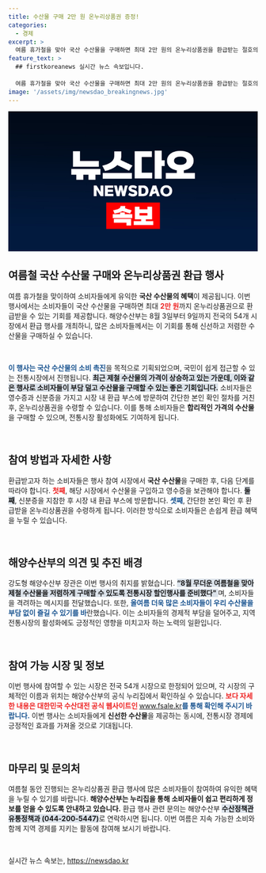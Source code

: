```yaml
---
title: 수산물 구매 2만 원 온누리상품권 증정!
categories:
  - 경제
excerpt: >
  여름 휴가철을 맞아 국산 수산물을 구매하면 최대 2만 원의 온누리상품권을 환급받는 절호의 기회! 54개 시장에서 진행되는 환급행사에 참여해 시원한 여름을 즐기세요!
feature_text: >
  ## firstkoreanews 실시간 뉴스 속보입니다.

  여름 휴가철을 맞아 국산 수산물을 구매하면 최대 2만 원의 온누리상품권을 환급받는 절호의 기회! 54개 시장에서 진행되는 환급행사에 참여해 시원한 여름을 즐기세요!
image: '/assets/img/newsdao_breakingnews.jpg'
---
```


<p><img src="/assets/img/newsdao_breakingnews.jpg" alt="firstkoreanews 속보" /></p>

<h2 data-ke-size="size26">여름철 국산 수산물 구매와 온누리상품권 환급 행사</h2>

<p data-ke-size="size16">여름 휴가철을 맞이하여 소비자들에게 유익한 <b>국산 수산물의 혜택</b>이 제공됩니다. 이번 행사에서는 소비자들이 국산 수산물을 구매하면 최대 <b><span style="color: #ee2323;">2만 원</span></b>까지 온누리상품권으로 환급받을 수 있는 기회를 제공합니다. 해양수산부는 8월 3일부터 9일까지 전국의 54개 시장에서 환급 행사를 개최하니, 많은 소비자들께서는 이 기회를 통해 신선하고 저렴한 수산물을 구매하실 수 있습니다.</p>

<p data-ke-size="size16">&nbsp;</p>

<p><b><span style="color: #1a5490;">이 행사는 국산 수산물의 소비 촉진</span></b>을 목적으로 기획되었으며, 국민이 쉽게 접근할 수 있는 전통시장에서 진행됩니다. <b><span style="background-color: #21538527;">최근 제철 수산물의 가격이 상승하고 있는 가운데, 이와 같은 행사로 소비자들이 부담 덜고 수산물을 구매할 수 있는 좋은 기회입니다.</span></b> 소비자들은 영수증과 신분증을 가지고 시장 내 환급 부스에 방문하여 간단한 본인 확인 절차를 거친 후, 온누리상품권을 수령할 수 있습니다. 이를 통해 소비자들은 <b>합리적인 가격의 수산물</b>을 구매할 수 있으며, 전통시장 활성화에도 기여하게 됩니다.</p></p>

<p data-ke-size="size16">&nbsp;</p>

<h2 data-ke-size="size26">참여 방법과 자세한 사항</h2>

<p data-ke-size="size16">환급받고자 하는 소비자들은 행사 참여 시장에서 <b>국산 수산물</b>을 구매한 후, 다음 단계를 따라야 합니다. <b><span style="color: #ee2323;">첫째</span></b>, 해당 시장에서 수산물을 구입하고 영수증을 보관해야 합니다. <b><span style="background-color: #21538527;">둘째</span></b>, 신분증을 지참한 후 시장 내 환급 부스에 방문합니다. <b><span style="color: #1a5490;">셋째</span></b>, 간단한 본인 확인 후 환급받을 온누리상품권을 수령하게 됩니다. 이러한 방식으로 소비자들은 손쉽게 환급 혜택을 누릴 수 있습니다.</p>

<p data-ke-size="size16">&nbsp;</p>

<h2 data-ke-size="size26">해양수산부의 의견 및 추진 배경</h2>

<p data-ke-size="size16">강도형 해양수산부 장관은 이번 행사의 취지를 밝혔습니다. <b><span style="background-color: #21538527;">“8월 무더운 여름철을 맞아 제철 수산물을 저렴하게 구매할 수 있도록 전통시장 할인행사를 준비했다" </span></b>며, 소비자들을 격려하는 메시지를 전달했습니다. 또한, <b><span style="color: #1a5490;">올여름 더욱 많은 소비자들이 우리 수산물을 부담 없이 즐길 수 있기를 바</span></b>란했습니다. 이는 소비자들의 경제적 부담을 덜어주고, 지역 전통시장의 활성화에도 긍정적인 영향을 미치고자 하는 노력의 일환입니다.</p>

<p data-ke-size="size16">&nbsp;</p>

<h2 data-ke-size="size26">참여 가능 시장 및 정보</h2>

<p data-ke-size="size16">이번 행사에 참여할 수 있는 시장은 전국 54개 시장으로 한정되어 있으며, 각 시장의 구체적인 이름과 위치는 해양수산부의 공식 누리집에서 확인하실 수 있습니다. <b><span style="color: #ee2323;">보다 자세한 내용은 대한민국 수산대전 공식 웹사이트인 </span></b><a href="https://www.fsale.kr" target="_blank">www.fsale.kr</a><b><span style="color: #1a5490;">를 통해 확인해 주시기 바랍니다.</span></b> 이번 행사는 소비자들에게 <b>신선한 수산물</b>을 제공하는 동시에, 전통시장 경제에 긍정적인 효과를 가져올 것으로 기대됩니다.</p>

<p data-ke-size="size16">&nbsp;</p>

<h2 data-ke-size="size26">마무리 및 문의처</h2>

<p data-ke-size="size16">여름철 동안 진행되는 온누리상품권 환급 행사에 많은 소비자들이 참여하여 유익한 혜택을 누릴 수 있기를 바랍니다. <b>해양수산부는 누리집을 통해 소비자들이 쉽고 편리하게 정보를 얻을 수 있도록 안내하고 있습니다.</b> 환급 행사 관련 문의는 해양수산부 <b><span style="background-color: #21538527;">수산정책관 유통정책과 (044-200-5447)</span></b>로 연락하시면 됩니다. 이번 여름은 지속 가능한 소비와 함께 지역 경제를 지키는 활동에 참여해 보시기 바랍니다.</p>

<p data-ke-size="size16">&nbsp;</p>
실시간 뉴스 속보는, <a href="https://newsdao.kr" rel="dofollow">https://newsdao.kr</a>



